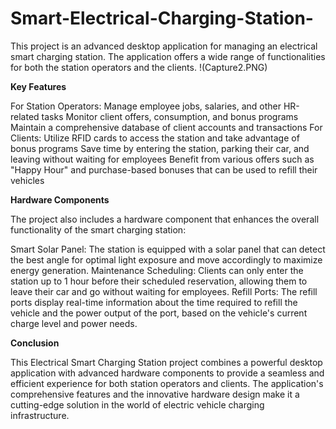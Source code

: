 # Smart-Electrical-Charging-Station-
This project is an advanced desktop application for managing an electrical smart charging station. The application offers a wide range of functionalities for both the station operators and the clients.
!(Capture2.PNG)

**Key Features**

For Station Operators:
Manage employee jobs, salaries, and other HR-related tasks
Monitor client offers, consumption, and bonus programs
Maintain a comprehensive database of client accounts and transactions
For Clients:
Utilize RFID cards to access the station and take advantage of bonus programs
Save time by entering the station, parking their car, and leaving without waiting for employees
Benefit from various offers such as "Happy Hour" and purchase-based bonuses that can be used to refill their vehicles

**Hardware Components**

The project also includes a hardware component that enhances the overall functionality of the smart charging station:

Smart Solar Panel: The station is equipped with a solar panel that can detect the best angle for optimal light exposure and move accordingly to maximize energy generation.
Maintenance Scheduling: Clients can only enter the station up to 1 hour before their scheduled reservation, allowing them to leave their car and go without waiting for employees.
Refill Ports: The refill ports display real-time information about the time required to refill the vehicle and the power output of the port, based on the vehicle's current charge level and power needs.

**Conclusion**

This Electrical Smart Charging Station project combines a powerful desktop application with advanced hardware components to provide a seamless and efficient experience for both station operators and clients. The application's comprehensive features and the innovative hardware design make it a cutting-edge solution in the world of electric vehicle charging infrastructure.
